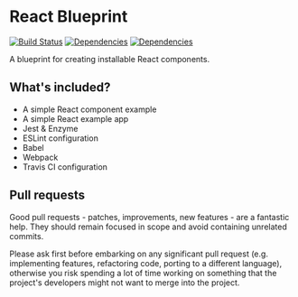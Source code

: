 # React Blueprint

[![Build Status](https://travis-ci.org/adamoliver/react-blueprint.svg?branch=master)](https://travis-ci.org/adamoliver/react-blueprint)
[![Dependencies](https://david-dm.org/adamoliver/react-blueprint.svg)](https://david-dm.org/adamoliver/react-blueprint)
[![Dependencies](https://david-dm.org/adamoliver/react-blueprint/dev-status.svg)](https://david-dm.org/adamoliver/react-blueprint/?type=dev)

A blueprint for creating installable React components.

## What's included?

- A simple React component example
- A simple React example app
- Jest & Enzyme
- ESLint configuration
- Babel
- Webpack
- Travis CI configuration

## Pull requests

Good pull requests - patches, improvements, new features - are a fantastic help. They should remain focused in scope and avoid containing unrelated commits.

Please ask first before embarking on any significant pull request (e.g. implementing features, refactoring code, porting to a different language), otherwise you risk spending a lot of time working on something that the project's developers might not want to merge into the project.
